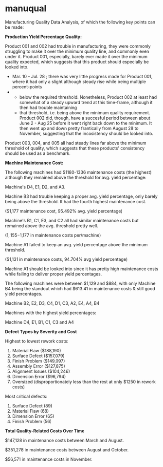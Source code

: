# manuqual
Manufacturing Quality Data Analysis, of which the following key points can be made:

**Production Yield Percentage Quality:**

Product 001 and 002 had trouble in manufacturing, they were commonly struggling to make it over the minimum quality line, and commonly even under it.
Product 001, especially, barely ever made it over the minimum quality expected, which suggests that this product should especially be looked into.
+ Mar. 10 - Jul. 28 ; there was very little progress made for Product 001, where it had only a slight although steady rise while being multiple percent-points
+ - below the required threshold. Nonetheless, Product 002 at least had somewhat of a steady upward trend at this time-frame, although it then had trouble maintaining
  - that threshold, i.e. being above the minimum quality requirement.
Product 002 did, though, have a succesful period between about June 2 - Aug 25 before it went right back down to the minimum.
It then went up and down pretty frantically from August 28 to November, suggesting that the incosistency should be looked into.

Product 003, 004, and 005 all had steady lines far above the minimum threshold of quality, which suggests that these products' consistency should be used as a benchmark.

**Machine Maintenance Cost:**

The following machines had $1180-1336 maintenance costs (the highest) although they remained above the threshold for avg. yield percentage:

Machine's D4, E1, D2, and A3.

Machine B3 had trouble keeping a proper avg. yield percentage, only barely being above the threshold. It had the fourth highest maintenance cost.

($1,177 maintenance cost, 95.492% avg. yield percentage)

Machine's B1, C1, E3, and C2 all had similar maintenance costs but remained above the avg. threshold pretty well.

($1,155-$1,177 in maintenance costs per/machine)

Machine A1 failed to keep an avg. yield percentage above the minimum threshold.

($1,131 in maintenance costs, 94.704% avg yield percentage)

Machine A1 should be looked into since it has pretty high maintenance costs while failing to deliver proper yield percentages.

The following machines were between $1,129 and $884, with only Machine B4 being the standout which had $613.41 in maintenance costs & still good yield percentages.

Machine B2, E2, D3, C4, D1, C3, A2, E4, A4, B4

Machines with the highest yield percentages: 

Machine D4, E1, B1, C1, C3 and A4

**Defect Types by Severity and Cost**

Highest to lowest rework costs:
1. Material Flaw ($188,190)
2. Surface Defect ($157,079)
3. Finish Problem ($149,097)
4. Assembly Error ($127,875)
5. Alignment Issues ($104,246)
6. Dimension Error ($96,794)
7. Oversized (disproportionately less than the rest at only $1250 in rework costs)

Most critical defects:
1. Surface Defect (89)
2. Material Flaw (68)
3. Dimension Error (65)
4. Finish Problem (56)

**Total Quality-Related Costs Over Time**

$147,128 in maintenance costs between March and August. 

$351,278 in maintenance costs between August and October.

$56,571 in maintenance costs in November.
